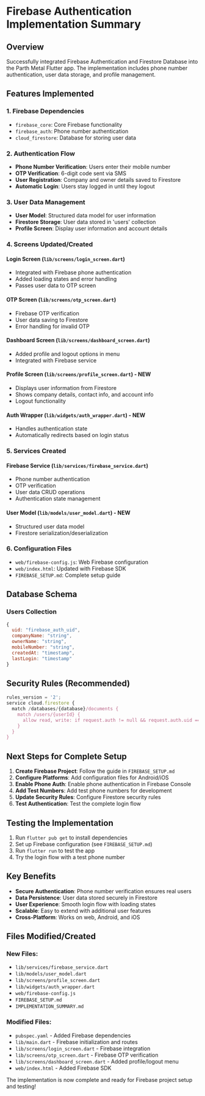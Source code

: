 # Firebase Authentication Implementation Summary

## Overview
Successfully integrated Firebase Authentication and Firestore Database into the Parth Metal Flutter app. The implementation includes phone number authentication, user data storage, and profile management.

## Features Implemented

### 1. Firebase Dependencies
- `firebase_core`: Core Firebase functionality
- `firebase_auth`: Phone number authentication
- `cloud_firestore`: Database for storing user data

### 2. Authentication Flow
- **Phone Number Verification**: Users enter their mobile number
- **OTP Verification**: 6-digit code sent via SMS
- **User Registration**: Company and owner details saved to Firestore
- **Automatic Login**: Users stay logged in until they logout

### 3. User Data Management
- **User Model**: Structured data model for user information
- **Firestore Storage**: User data stored in 'users' collection
- **Profile Screen**: Display user information and account details

### 4. Screens Updated/Created

#### Login Screen (`lib/screens/login_screen.dart`)
- Integrated with Firebase phone authentication
- Added loading states and error handling
- Passes user data to OTP screen

#### OTP Screen (`lib/screens/otp_screen.dart`)
- Firebase OTP verification
- User data saving to Firestore
- Error handling for invalid OTP

#### Dashboard Screen (`lib/screens/dashboard_screen.dart`)
- Added profile and logout options in menu
- Integrated with Firebase service

#### Profile Screen (`lib/screens/profile_screen.dart`) - NEW
- Displays user information from Firestore
- Shows company details, contact info, and account info
- Logout functionality

#### Auth Wrapper (`lib/widgets/auth_wrapper.dart`) - NEW
- Handles authentication state
- Automatically redirects based on login status

### 5. Services Created

#### Firebase Service (`lib/services/firebase_service.dart`)
- Phone number authentication
- OTP verification
- User data CRUD operations
- Authentication state management

#### User Model (`lib/models/user_model.dart`) - NEW
- Structured user data model
- Firestore serialization/deserialization

### 6. Configuration Files
- `web/firebase-config.js`: Web Firebase configuration
- `web/index.html`: Updated with Firebase SDK
- `FIREBASE_SETUP.md`: Complete setup guide

## Database Schema

### Users Collection
```javascript
{
  uid: "firebase_auth_uid",
  companyName: "string",
  ownerName: "string", 
  mobileNumber: "string",
  createdAt: "timestamp",
  lastLogin: "timestamp"
}
```

## Security Rules (Recommended)
```javascript
rules_version = '2';
service cloud.firestore {
  match /databases/{database}/documents {
    match /users/{userId} {
      allow read, write: if request.auth != null && request.auth.uid == userId;
    }
  }
}
```

## Next Steps for Complete Setup

1. **Create Firebase Project**: Follow the guide in `FIREBASE_SETUP.md`
2. **Configure Platforms**: Add configuration files for Android/iOS
3. **Enable Phone Auth**: Enable phone authentication in Firebase Console
4. **Add Test Numbers**: Add test phone numbers for development
5. **Update Security Rules**: Configure Firestore security rules
6. **Test Authentication**: Test the complete login flow

## Testing the Implementation

1. Run `flutter pub get` to install dependencies
2. Set up Firebase configuration (see `FIREBASE_SETUP.md`)
3. Run `flutter run` to test the app
4. Try the login flow with a test phone number

## Key Benefits

- **Secure Authentication**: Phone number verification ensures real users
- **Data Persistence**: User data stored securely in Firestore
- **User Experience**: Smooth login flow with loading states
- **Scalable**: Easy to extend with additional user features
- **Cross-Platform**: Works on web, Android, and iOS

## Files Modified/Created

### New Files:
- `lib/services/firebase_service.dart`
- `lib/models/user_model.dart`
- `lib/screens/profile_screen.dart`
- `lib/widgets/auth_wrapper.dart`
- `web/firebase-config.js`
- `FIREBASE_SETUP.md`
- `IMPLEMENTATION_SUMMARY.md`

### Modified Files:
- `pubspec.yaml` - Added Firebase dependencies
- `lib/main.dart` - Firebase initialization and routes
- `lib/screens/login_screen.dart` - Firebase integration
- `lib/screens/otp_screen.dart` - Firebase OTP verification
- `lib/screens/dashboard_screen.dart` - Added profile/logout menu
- `web/index.html` - Added Firebase SDK

The implementation is now complete and ready for Firebase project setup and testing! 